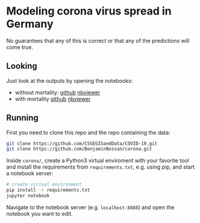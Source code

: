 # Modeling corona virus spread in Germany

No guarantees that any of this is correct or that any of the
predictions will come true.

## Looking

Just look at the outputs by opening the notebooks:

* without mortality: [github](https://github.com/BenjaminBossan/corona/blob/master/model_corona_virus.ipynb) [nbviewer](https://nbviewer.jupyter.org/github/BenjaminBossan/corona/blob/master/model_corona_virus.ipynb)
* with mortality [github](https://github.com/BenjaminBossan/corona/blob/master/model_corona_virus_with_mortality.ipynb) [nbviewer](https://nbviewer.jupyter.org/github/BenjaminBossan/corona/blob/master/model_corona_virus_with_mortality.ipynb)

## Running

First you need to clone this repo and the repo containing the data:

```bash
git clone https://github.com/CSSEGISandData/COVID-19.git
git clone https://github.com/BenjaminBossan/corona.git
```

Inside `corona/`, create a Python3 virtual enviroment with your favorite tool and
install the requirements from `requirements.txt`, e.g. using pip, and
start a notebook server:

```bash
# create virtual environment
pip install -r requirements.txt
jupyter notebook
```

Navigate to the notebook server (e.g. `localhost:8888`) and open the
notebook you want to edit.
